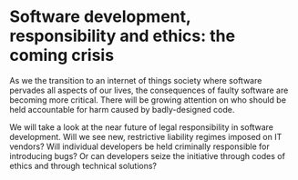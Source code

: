 Software development, responsibility and ethics: the coming crisis
==================================================================

As we the transition to an internet of things society where software
pervades all aspects of our lives, the consequences of faulty software
are becoming more critical. There will be growing attention on who
should be held accountable for harm caused by badly-designed code.

We will take a look at the near future of legal responsibility in
software development. Will we see new, restrictive liability regimes
imposed on IT vendors? Will individual developers be held criminally
responsible for introducing bugs? Or can developers seize the
initiative through codes of ethics and through technical solutions?